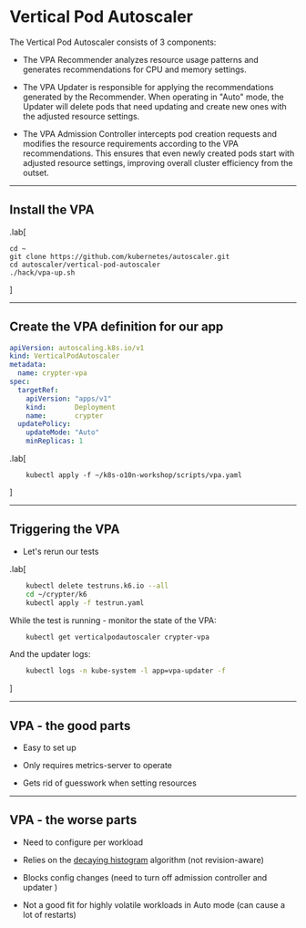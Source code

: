 # Vertical Pod Autoscaler

The Vertical Pod Autoscaler consists of 3 components:

- The VPA Recommender analyzes resource usage patterns and generates recommendations for CPU and memory settings. 

- The VPA Updater is responsible for applying the recommendations generated by the Recommender. When operating in "Auto" mode, the Updater will delete pods that need updating and create new ones with the adjusted resource settings. 

- The VPA Admission Controller intercepts pod creation requests and modifies the resource requirements according to the VPA recommendations. This ensures that even newly created pods start with adjusted resource settings, improving overall cluster efficiency from the outset. 

---

## Install the VPA

.lab[
```
cd ~
git clone https://github.com/kubernetes/autoscaler.git
cd autoscaler/vertical-pod-autoscaler
./hack/vpa-up.sh
```
]

---

## Create the VPA definition for our app

```yaml
apiVersion: autoscaling.k8s.io/v1
kind: VerticalPodAutoscaler
metadata:
  name: crypter-vpa
spec:
  targetRef:
    apiVersion: "apps/v1"
    kind:       Deployment
    name:       crypter
  updatePolicy:
    updateMode: "Auto"
    minReplicas: 1
```
.lab[
```
    kubectl apply -f ~/k8s-o10n-workshop/scripts/vpa.yaml
```
]

---

## Triggering the VPA

- Let's rerun our tests

.lab[
```bash
    kubectl delete testruns.k6.io --all
    cd ~/crypter/k6
    kubectl apply -f testrun.yaml
```
While the test is running - monitor the state of the VPA:
```bash
    kubectl get verticalpodautoscaler crypter-vpa
```
And the updater logs:
```bash
    kubectl logs -n kube-system -l app=vpa-updater -f
```
]

---

## VPA - the good parts

- Easy to set up

- Only requires metrics-server to operate

- Gets rid of guesswork when  setting resources

---

## VPA - the worse parts

- Need to configure per workload

- Relies on the [decaying histogram](https://github.com/kubernetes/autoscaler/blob/vertical-pod-autoscaler-0.8.0/vertical-pod-autoscaler/pkg/recommender/util/decaying_histogram.go#L43) algorithm (not revision-aware)

- Blocks config changes (need to turn off admission controller and updater )

- Not a good fit for highly volatile workloads in Auto mode (can cause a lot of restarts)


